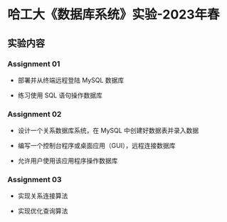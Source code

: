 # 哈工大《数据库系统》实验-2023年春

## 实验内容

### Assignment 01

+ 部署并从终端远程登陆 MySQL 数据库

+ 练习使用 SQL 语句操作数据库

### Assignment 02

+ 设计一个关系数据库系统，在 MySQL 中创建好数据表并录入数据

+ 编写一个控制台程序或桌面应用（GUI），远程连接数据库

+ 允许用户使用该应用程序操作数据库

### Assignment 03

+ 实现关系连接算法

+ 实现优化查询算法
